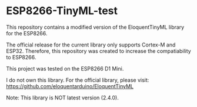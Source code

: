 # ESP8266-TinyML-test

This repository contains a modified version of the EloquentTinyML library for the ESP8266. 

The official release for the current library only supports Cortex-M and ESP32. Therefore, this repository was created to increase the compatiability to ESP8266.

This project was tested on the ESP8266 D1 Mini.

I do not own this library. For the official library, please visit: https://github.com/eloquentarduino/EloquentTinyML

Note: This library is NOT latest version (2.4.0).
